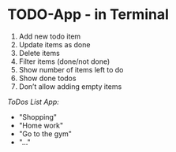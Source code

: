 # TODO-App - in Terminal

1. Add new todo item
2. Update items as done
3. Delete items
4. Filter items (done/not done)
5. Show number of items left to do
6. Show done todos
7. Don’t allow adding empty items

_ToDos List App:_

- "Shopping"
- "Home work"
- "Go to the gym"
- "..."
